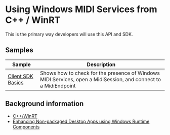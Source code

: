 # Using Windows MIDI Services from C++ / WinRT

This is the primary way developers will use this API and SDK.

## Samples

| Sample | Description |
| -------| ----------- |
| [Client SDK Basics](sdk-client-basics/) | Shows how to check for the presence of Windows MIDI Services, open a MidiSession, and connect to a MidiEndpoint |

## Background information

* [C++/WinRT](https://learn.microsoft.com/windows/uwp/cpp-and-winrt-apis/)
* [Enhancing Non-packaged Desktop Apps using Windows Runtime Components](https://blogs.windows.com/windowsdeveloper/2019/04/30/enhancing-non-packaged-desktop-apps-using-windows-runtime-components/)
